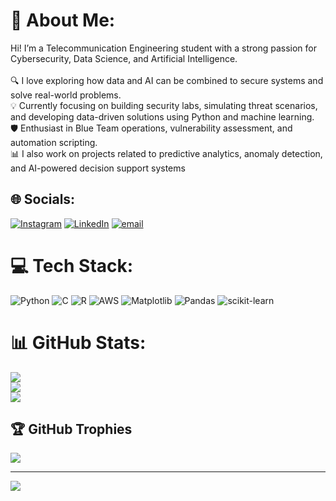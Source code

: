 # 💫 About Me:
Hi! I’m a Telecommunication Engineering student with a strong passion for Cybersecurity, Data Science, and Artificial Intelligence.<br><br>🔍 I love exploring how data and AI can be combined to secure systems and solve real-world problems.<br>💡 Currently focusing on building security labs, simulating threat scenarios, and developing data-driven solutions using Python and machine learning.<br>🛡️ Enthusiast in Blue Team operations, vulnerability assessment, and automation scripting.<br>📊 I also work on projects related to predictive analytics, anomaly detection, and AI-powered decision support systems


## 🌐 Socials:
[![Instagram](https://img.shields.io/badge/Instagram-%23E4405F.svg?logo=Instagram&logoColor=white)](https://instagram.com/idhulrahim) [![LinkedIn](https://img.shields.io/badge/LinkedIn-%230077B5.svg?logo=linkedin&logoColor=white)](https://linkedin.com/in/idhulrahim) [![email](https://img.shields.io/badge/Email-D14836?logo=gmail&logoColor=white)](mailto:idhulrahim@gmail.com) 

# 💻 Tech Stack:
![Python](https://img.shields.io/badge/python-3670A0?style=for-the-badge&logo=python&logoColor=ffdd54) ![C](https://img.shields.io/badge/c-%2300599C.svg?style=for-the-badge&logo=c&logoColor=white) ![R](https://img.shields.io/badge/r-%23276DC3.svg?style=for-the-badge&logo=r&logoColor=white) ![AWS](https://img.shields.io/badge/AWS-%23FF9900.svg?style=for-the-badge&logo=amazon-aws&logoColor=white) ![Matplotlib](https://img.shields.io/badge/Matplotlib-%23ffffff.svg?style=for-the-badge&logo=Matplotlib&logoColor=black) ![Pandas](https://img.shields.io/badge/pandas-%23150458.svg?style=for-the-badge&logo=pandas&logoColor=white) ![scikit-learn](https://img.shields.io/badge/scikit--learn-%23F7931E.svg?style=for-the-badge&logo=scikit-learn&logoColor=white)
# 📊 GitHub Stats:
![](https://github-readme-stats.vercel.app/api?username=IdhulRahman&theme=dark&hide_border=false&include_all_commits=true&count_private=true)<br/>
![](https://nirzak-streak-stats.vercel.app/?user=IdhulRahman&theme=dark&hide_border=false)<br/>
![](https://github-readme-stats.vercel.app/api/top-langs/?username=IdhulRahman&theme=dark&hide_border=false&include_all_commits=true&count_private=true&layout=compact)

## 🏆 GitHub Trophies
![](https://github-profile-trophy.vercel.app/?username=IdhulRahman&theme=tokyonight&no-frame=false&no-bg=true&margin-w=4)

---
[![](https://visitcount.itsvg.in/api?id=IdhulRahman&icon=2&color=0)](https://visitcount.itsvg.in)

<!-- Proudly created with GPRM ( https://gprm.itsvg.in ) -->
